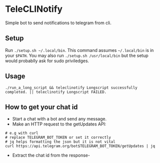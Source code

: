 # TeleCLINotify

Simple bot to send notifications to telegram from cli.

## Setup
Run `./setup.sh ~/.local/bin`. This command assumes `~/.local/bin` is in your `$PATH`. You may also run `./setup.sh /usr/local/bin` but the setup would probablly ask for sudo priviledges.

## Usage
```
./run_a_long_script && teleclinotify Longscript successfully completed. || teleclinotify Longscript FAILED.
```

## How to get your chat id
- Start a chat with a bot and send any message.
- Make an HTTP request to the getUpdates API:
```
# e.g with curl
# replace TELEGRAM_BOT_TOKEN or set it correctly
# jq helps formatting the json but it is not vital
curl https://api.telegram.org/bot$TELEGRAM_BOT_TOKEN/getUpdates | jq
```
- Extract the chat id from the response-
